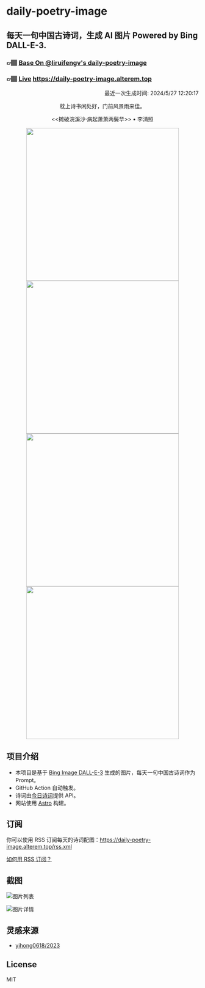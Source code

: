 
# daily-poetry-image

## 每天一句中国古诗词，生成 AI 图片 Powered by Bing DALL-E-3.

### 👉🏽 [Base On @liruifengv's daily-poetry-image](https://github.com/liruifengv/daily-poetry-image)

### 👉🏽 [Live](https://daily-poetry-image.alterem.top/) https://daily-poetry-image.alterem.top

<p align="right">
  最近一次生成时间: 2024/5/27 12:20:17
</p>
<p align="center">
枕上诗书闲处好，门前风景雨来佳。
</p>
<p align="center">
<<摊破浣溪沙·病起萧萧两鬓华>> • 李清照
</p>
<p align="center">
<img src="https://tse4.mm.bing.net/th/id/OIG3.RWpA7f_KcD3QW4uanKbQ" height="400" width="400" />
<img src="https://tse2.mm.bing.net/th/id/OIG3.F9DNqS1UZKUq_U.0fgy1" height="400" width="400" />
<img src="https://tse2.mm.bing.net/th/id/OIG3._tFktpJaXPCExAfvG_eb" height="400" width="400" />
<img src="https://tse4.mm.bing.net/th/id/OIG3.jV7kodo9W4HQx6FXssUY" height="400" width="400" />
</p>

## 项目介绍

-   本项目是基于 [Bing Image DALL-E-3](https://www.bing.com/images/create) 生成的图片，每天一句中国古诗词作为 Prompt。
-   GitHub Action 自动触发。
-   诗词由[今日诗词](https://www.jinrishici.com/)提供 API。
-   网站使用 [Astro](https://astro.build) 构建。

## 订阅

你可以使用 RSS 订阅每天的诗词配图：https://daily-poetry-image.alterem.top/rss.xml

[如何用 RSS 订阅？](https://zhuanlan.zhihu.com/p/55026716)

## 截图

![图片列表](./screenshots/Snipaste_2023-12-28_21-00-26.png)

![图片详情](./screenshots/Snipaste_2023-12-28_21-00-53.png)

## 灵感来源

-   [yihong0618/2023](https://github.com/yihong0618/2023)

## License

MIT
